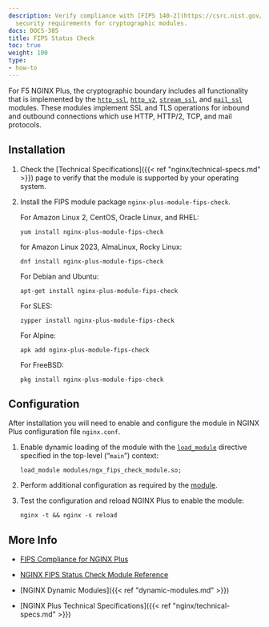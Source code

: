 ```yaml
---
description: Verify compliance with [FIPS 140-2](https://csrc.nist.gov/publications/detail/fips/140/2/final)
  security requirements for cryptographic modules.
docs: DOCS-385
title: FIPS Status Check
toc: true
weight: 100
type:
- how-to
---
```


For F5 NGINX Plus, the cryptographic boundary includes all functionality that is implemented by the [`http_ssl`](https://nginx.org/en/docs/http/ngx_http_ssl_module.html), [`http_v2`](https://nginx.org/en/docs/http/ngx_http_v2_module.html), [`stream_ssl`](https://nginx.org/en/docs/stream/ngx_stream_ssl_module.html), and [`mail_ssl`](https://nginx.org/en/docs/mail/ngx_mail_ssl_module.html) modules. These modules implement SSL and TLS operations for inbound and outbound connections which use HTTP, HTTP/2, TCP, and mail protocols.


<span id="install"></span>
## Installation

1. Check the [Technical Specifications]({{< ref "nginx/technical-specs.md" >}}) page to verify that the module is supported by your operating system.

2. Install the FIPS module package `nginx-plus-module-fips-check`.

   For Amazon Linux 2, CentOS, Oracle Linux, and RHEL:

   ```shell
   yum install nginx-plus-module-fips-check
   ```

   for Amazon Linux 2023, AlmaLinux, Rocky Linux:

   ```shell
   dnf install nginx-plus-module-fips-check
   ```

   For Debian and Ubuntu:

   ```shell
   apt-get install nginx-plus-module-fips-check
   ```

   For SLES:

   ```shell
   zypper install nginx-plus-module-fips-check
   ```

   For Alpine:

   ```shell
   apk add nginx-plus-module-fips-check
   ```

   For FreeBSD:

   ```shell
   pkg install nginx-plus-module-fips-check
   ```

<span id="configure"></span>

## Configuration

After installation you will need to enable and configure the module in NGINX Plus configuration file `nginx.conf`.

1. Enable dynamic loading of the module with the [`load_module`](https://nginx.org/en/docs/ngx_core_module.html#load_module) directive specified in the top-level (“`main`”) context:

   ```nginx
   load_module modules/ngx_fips_check_module.so;
   ```

2. Perform additional configuration as required by the [module](https://github.com/ogarrett/nginx-fips-check-module).

3. Test the configuration and reload NGINX Plus to enable the module:

   ```shell
   nginx -t && nginx -s reload
   ```


<span id="info"></span>
## More Info

- [FIPS Compliance for NGINX Plus](https://docs.nginx.com/nginx/fips-compliance-nginx-plus/)

- [NGINX FIPS Status Check Module Reference](https://github.com/ogarrett/nginx-fips-check-module)

- [NGINX Dynamic Modules]({{< ref "dynamic-modules.md" >}})

- [NGINX Plus Technical Specifications]({{< ref "nginx/technical-specs.md" >}})
